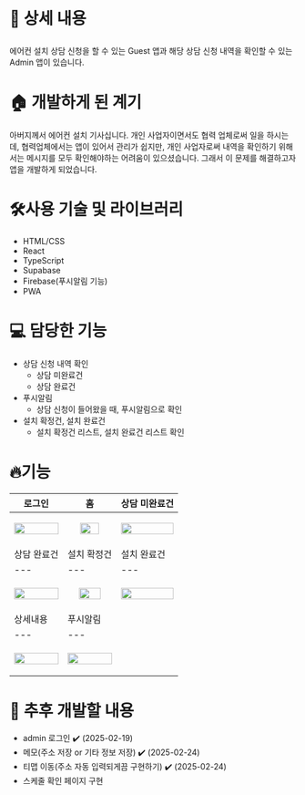 # <p>📖 상세 내용

<aside>
  에어컨 설치 상담 신청을 할 수 있는 Guest 앱과 해당 상담 신청 내역을 확인할 수 있는 Admin 앱이 있습니다.
</aside>

# 🏠 개발하게 된 계기

<aside>
아버지께서 에어컨 설치 기사십니다. 개인 사업자이면서도 협력 업체로써 일을 하시는데, 협력업체에서는 앱이 있어서 관리가 쉽지만, 개인 사업자로써 내역을 확인하기 위해서는 메시지를 모두 확인해야하는 어려움이 있으셨습니다.
그래서 이 문제를 해결하고자 앱을 개발하게 되었습니다.
</aside>

# 🛠️사용 기술 및 라이브러리
<ul>
  <li>HTML/CSS</li>
  <li>React</li>
  <li>TypeScript</li>
  <li>Supabase</li>
  <li>Firebase(푸시알림 기능)</li>
  <li>PWA</li>
</ul>

# 💻 담당한 기능
- 상담 신청 내역 확인
    - 상담 미완료건
    - 상담 완료건
- 푸시알림
    - 상담 신청이 들어왔을 때, 푸시알림으로 확인
- 설치 확정건, 설치 완료건
    - 설치 확정건 리스트, 설치 완료건 리스트 확인
# 🔥기능
| 로그인 | 홈 | 상담 미완료건 |
|---|---|---|
| <p align="center"><img src="https://github.com/user-attachments/assets/be6842c1-90d7-475d-a66a-7275b983de28" width="100%"/></p> | <p align="center"><img src="https://github.com/user-attachments/assets/708cc04c-6143-4ea7-9f13-1734f94794df" width="65%" /></p> | <p align="center"><img src="https://github.com/user-attachments/assets/74ebe4dc-d153-4771-9ba4-89fd66c3eadb" width="100%" /></p> |
| 상담 완료건 | 설치 확정건 | 설치 완료건 | 
|---|---|---|
| <p align="center"><img src="https://github.com/user-attachments/assets/9f69d186-334b-46c2-9b9c-6a23317f49e3" width="100%" /></p> | <p align="center"><img src="https://github.com/user-attachments/assets/5eb78910-08e4-4c31-9c36-43a7c45038e6" width="70%"/></p> | <p align="center"><img src="https://github.com/user-attachments/assets/d2599022-d50a-4353-ad83-828569b388d9" width="100%" /></p> |
| 상세내용 | 푸시알림 |
|---|---|
| <p align="center"><img src="https://github.com/user-attachments/assets/da076a45-2bad-4766-bd3d-59a71d60bcfe" width="100%"/></p> | <p align="center"><img src="https://github.com/user-attachments/assets/3f23758d-cb0e-4735-b7f7-2626176263ce" width="100%" /></p> |


# 🌱 추후 개발할 내용
- admin 로그인 ✔️ (2025-02-19)
- 메모(주소 저장 or 기타 정보 저장) ✔️ (2025-02-24)
- 티맵 이동(주소 자동 입력되게끔 구현하기) ✔️ (2025-02-24)
- 스케줄 확인 페이지 구현
